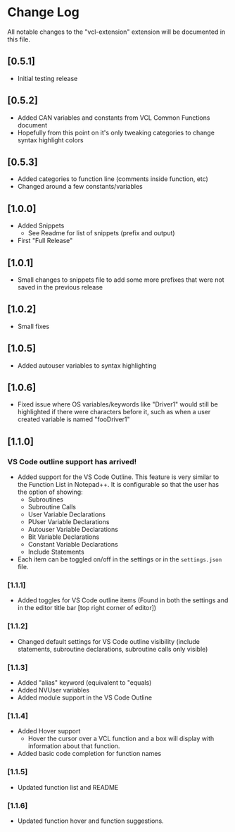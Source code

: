 # Change Log

All notable changes to the "vcl-extension" extension will be documented in this file.


## [0.5.1]

- Initial testing release

## [0.5.2]

- Added CAN variables and constants from VCL Common Functions document
- Hopefully from this point on it's only tweaking categories to change syntax highlight colors

## [0.5.3]

- Added categories to function line (comments inside function, etc)
- Changed around a few constants/variables

## [1.0.0]

- Added Snippets
    - See Readme for list of snippets (prefix and output)
- First "Full Release"

## [1.0.1]

- Small changes to snippets file to add some more prefixes that were not saved in the previous release

## [1.0.2]

- Small fixes

## [1.0.5]

- Added autouser variables to syntax highlighting

## [1.0.6]

- Fixed issue where OS variables/keywords like "Driver1" would still be highlighted if there were characters before it, such as when a user created variable is named "fooDriver1"

## [1.1.0]

### VS Code outline support has arrived!
- Added support for the VS Code Outline. This feature is very similar to the Function List in Notepad++. It is configurable so that the user has the option of showing: 
    - Subroutines
    - Subroutine Calls
    - User Variable Declarations
    - PUser Variable Declarations
    - Autouser Variable Declarations
    - Bit Variable Declarations
    - Constant Variable Declarations
    - Include Statements
- Each item can be toggled on/off in the settings or in the `settings.json` file.

### [1.1.1]

- Added toggles for VS Code outline items (Found in both the settings and in the editor title bar [top right corner of editor])

### [1.1.2]

- Changed default settings for VS Code outline visibility (include statements, subroutine declarations, subroutine calls only visible)

### [1.1.3]

- Added "alias" keyword (equivalent to "equals)
- Added NVUser variables
- Added module support in the VS Code Outline

### [1.1.4]

- Added Hover support
    - Hover the cursor over a VCL function and a box will display with information about that function.
- Added basic code completion for function names

### [1.1.5]

- Updated function list and README

### [1.1.6]

- Updated function hover and function suggestions.